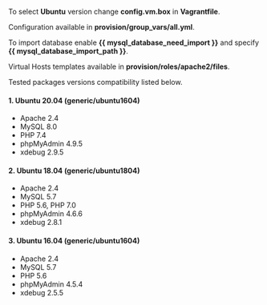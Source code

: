 To select **Ubuntu** version change **config.vm.box** in **Vagrantfile**.  

Configuration available in **provision/group_vars/all.yml**.

To import database enable **{{ mysql_database_need_import }}** and specify **{{ mysql_database_import_path }}**.

Virtual Hosts templates available in  **provision/roles/apache2/files**.

Tested packages versions compatibility listed below.  

#### 1. Ubuntu 20.04 (generic/ubuntu1604)
* Apache 2.4
* MySQL 8.0
* PHP 7.4
* phpMyAdmin 4.9.5
* xdebug 2.9.5

#### 2. Ubuntu 18.04 (generic/ubuntu1804)
* Apache 2.4
* MySQL 5.7
* PHP 5.6, PHP 7.0
* phpMyAdmin 4.6.6
* xdebug 2.8.1

#### 3. Ubuntu 16.04 (generic/ubuntu1604)
* Apache 2.4
* MySQL 5.7
* PHP 5.6
* phpMyAdmin 4.5.4
* xdebug 2.5.5
